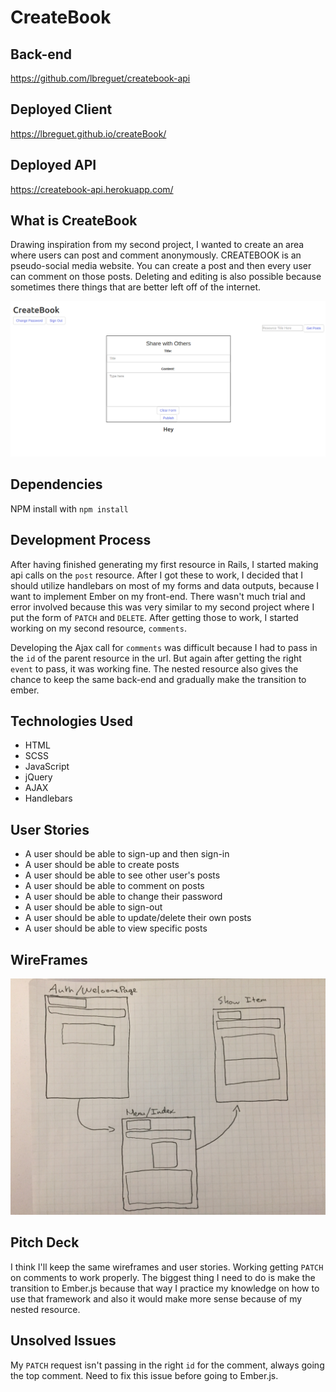 # CreateBook


## Back-end
https://github.com/lbreguet/createbook-api


## Deployed Client
https://lbreguet.github.io/createBook/


## Deployed API
https://createbook-api.herokuapp.com/


## What is CreateBook

Drawing inspiration from my second project, I wanted to create an area where
users can post and comment anonymously. CREATEBOOK is an pseudo-social media
website. You can create a post and then every user can comment on those posts.
Deleting and editing is also possible because sometimes there things that are
better left off of the internet.

![CreateBook](https://github.com/lbreguet/createBook/blob/comments/assets/img/app-screen.png "CreateBook")


## Dependencies

NPM install with `npm install`


## Development Process

After having finished generating my first resource in Rails, I started making
api calls on the `post` resource. After I got these to work, I decided that I
should utilize handlebars on most of my forms and data outputs, because I want
to implement Ember on my front-end. There wasn't much trial and error involved
because this was very similar to my second project where I put the form of
`PATCH` and `DELETE`. After getting those to work, I started working on my
second resource, `comments`.

Developing the Ajax call for `comments` was difficult because I had to pass in
the `id` of the parent resource in the url. But again after getting the right
`event` to pass, it was working fine. The nested resource also gives the chance
to keep the same back-end and gradually make the transition to ember.


## Technologies Used

- HTML
- SCSS
- JavaScript
- jQuery
- AJAX
- Handlebars


## User Stories

- A user should be able to sign-up and then sign-in
- A user should be able to create posts
- A user should be able to see other user's posts
- A user should be able to comment on posts
- A user should be able to change their password
- A user should be able to sign-out
- A user should be able to update/delete their own posts
- A user should be able to view specific posts


## WireFrames

![WireFrame](https://github.com/lbreguet/createBook/blob/comments/assets/img/FullSizeRender.jpg "WireFrame")


## Pitch Deck

I think I'll keep the same wireframes and user stories. Working getting `PATCH`
on comments to work properly. The biggest thing I need to do is make the
transition to Ember.js because that way I practice my knowledge on how to use
that framework and also it would make more sense because of my nested resource.


## Unsolved Issues

My `PATCH` request isn't passing in the right `id` for the comment, always going
the top comment. Need to fix this issue before going to Ember.js.
